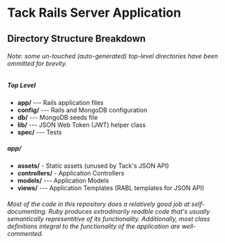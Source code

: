 # Tack Rails Server Application
## Directory Structure Breakdown

###### Note: some un-touched (auto-generated) top-level directories have been ommitted for brevity.
##### Top Level
- **app/** --- Rails application files
- **config/** --- Rails and MongoDB configuration
- **db/** --- MongoDB seeds file
- **lib/** --- JSON Web Token (JWT) helper class
- **spec/** --- Tests

##### app/

- **assets/** - Static assets (unused by Tack's JSON API)
- **controllers/** - Application Controllers
- **models/** --- Application Models
- **views/** --- Application Templates (RABL templates for JSON API)

###### Most of the code in this repository does a relatively good job at self-documenting. Ruby produces extrodinarily readble code that's usually semantically representitive of its functionality. Additionally, most class definitions integral to the functionality of the application are well-commented.

